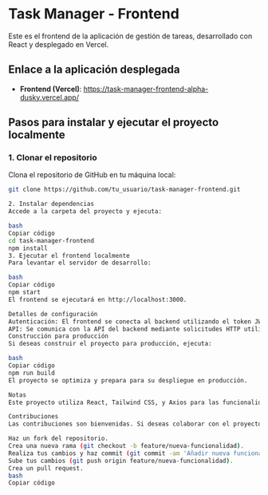 # Task Manager - Frontend

Este es el frontend de la aplicación de gestión de tareas, desarrollado con React y desplegado en Vercel.

## Enlace a la aplicación desplegada

- **Frontend (Vercel)**: https://task-manager-frontend-alpha-dusky.vercel.app/

## Pasos para instalar y ejecutar el proyecto localmente

### 1. Clonar el repositorio

Clona el repositorio de GitHub en tu máquina local:

```bash
git clone https://github.com/tu_usuario/task-manager-frontend.git

2. Instalar dependencias
Accede a la carpeta del proyecto y ejecuta:

bash
Copiar código
cd task-manager-frontend
npm install
3. Ejecutar el frontend localmente
Para levantar el servidor de desarrollo:

bash
Copiar código
npm start
El frontend se ejecutará en http://localhost:3000.

Detalles de configuración
Autenticación: El frontend se conecta al backend utilizando el token JWT para autenticar las solicitudes.
API: Se comunica con la API del backend mediante solicitudes HTTP utilizando Axios.
Construcción para producción
Si deseas construir el proyecto para producción, ejecuta:

bash
Copiar código
npm run build
El proyecto se optimiza y prepara para su despliegue en producción.

Notas
Este proyecto utiliza React, Tailwind CSS, y Axios para las funcionalidades principales. Asegúrate de tener un entorno de desarrollo adecuado para trabajar con estas tecnologías.

Contribuciones
Las contribuciones son bienvenidas. Si deseas colaborar con el proyecto, por favor sigue estos pasos:

Haz un fork del repositorio.
Crea una nueva rama (git checkout -b feature/nueva-funcionalidad).
Realiza tus cambios y haz commit (git commit -am 'Añadir nueva funcionalidad').
Sube tus cambios (git push origin feature/nueva-funcionalidad).
Crea un pull request.
bash
Copiar código
